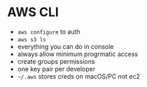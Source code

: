 # AWS CLI
- `aws configure` to auth
- `aws s3 ls`
- everything you can do in console
- always allow minimum progrmatic access
- create groups permissions
- one key pair per developer
- `~/.aws` stores creds on macOS/PC not ec2

